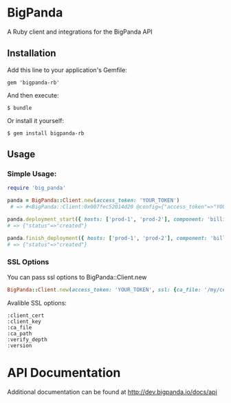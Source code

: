 # BigPanda

A Ruby client and integrations for the BigPanda API

## Installation

Add this line to your application's Gemfile:

    gem 'bigpanda-rb'

And then execute:

    $ bundle

Or install it yourself:

    $ gem install bigpanda-rb

## Usage

### Simple Usage:

```ruby
require 'big_panda'

panda = BigPanda::Client.new(access_token: 'YOUR_TOKEN')
 # => #<BigPanda::Client:0x007fec52014d20 @config={"access_token"=>"YOUR_TOKEN", "target_url"=>"https://api.bigpanda.io", "deployment_start_path"=>"/data/events/deployments/start", "deployment_end_path"=>"/data/events/deployments/end", :access_token=>"my-access-token"}>

panda.deployment_start({ hosts: ['prod-1', 'prod-2'], component: 'billing', version: '123' })
# => {"status"=>"created"}

panda.finish_deployment({ hosts: ['prod-1', 'prod-2'], component: 'billing', version: '123' })
# => {"status"=>"created"}
```

### SSL Options
You can pass ssl options to BigPanda::Client.new
```ruby
BigPanda::Client.new(access_token: 'YOUR_TOKEN', ssl: {ca_file: '/my/cert.pem'})
```
Avalible SSL options:
```
:client_cert
:client_key
:ca_file
:ca_path
:verify_depth
:version
```

# API Documentation 
Additional documentation can be found at http://dev.bigpanda.io/docs/api

